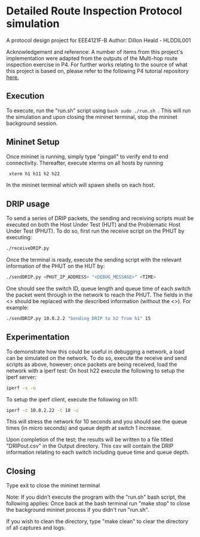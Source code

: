 # Detailed Route Inspection Protocol simulation

A protocol design project for EEE4121F-B 
Author: Dillon Heald - HLDDIL001

Acknowledgement and reference: A number of items from this project's implementation were adapted from the outputs of the Multi-hop route inspection exercise in P4.
For further works relating to the source of what this project is based on, please refer to the following P4 tutorial repository [here.](https://github.com/davidcawork/P4Tutorial "P4 Tutorial")

## Execution
To execute, run the "run.sh" script using ```bash sudo ./run.sh ```. This will run the simulation and upon closing the mininet terminal, stop the mininet background session.

## Mininet Setup
Once mininet is running, simply type "pingall" to verify end to end connectivity.
Thereafter, execute xterms on all hosts by running
```bash
 xterm h1 h11 h2 h22
```
In the mininet terminal which will spawn shells on each host.

## DRIP usage
To send a series of DRIP packets, the sending and receiving scripts must be executed on both the Host Under Test (HUT) and the Problematic Host Under Test (PHUT). To do so, first run the receive script on the PHUT by executing:
```bash
./receiveDRIP.py
```
Once the terminal is ready, execute the sending script with the relevant information of the PHUT on the HUT by:
```bash
./sendDRIP.py <PHUT_IP_ADDRESS> "<DEBUG_MESSAGE>" <TIME>
```
One should see the switch ID, queue length and queue time of each switch the packet went through in the network to reach the PHUT.
The fields in the <> should be replaced with the described information (without the <>). For example:
```bash
./sendDRIP.py 10.0.2.2 "Sending DRIP to h2 from h1" 15
```
## Experimentation
To demonstrate how this could be useful in debugging a network, a load can be simulated on the network. 
To do so, execute the receive and send scripts as above, however; once packets are being received, load the network with a iperf test:
On host h22 execute the following to setup the iperf server:
```bash
iperf -s -u
```
To setup the iperf client, execute the following on h11:
```bash
iperf -c 10.0.2.22 -t 10 -u
```
This will stress the network for 10 seconds and you should see the queue times (in micro seconds) and queue depth at switch 1 increase.

Upon completion of the test; the results will be written to a file titled "DRIPout.csv" in the Output directory. This csv will contain the DRIP information relating to each switch including queue time and queue depth.

## Closing
Type exit to close the mininet terminal

Note: If you didn't execute the program with the "run.sh" bash script, the following applies:
Once back at the bash terminal run "make stop" to close the background mininet process if you didn't run "run.sh".

If you wish to clean the directory, type "make clean" to clear the directory of all captures and logs.
